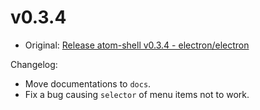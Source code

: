 # v0.3.4

* Original: [Release atom-shell v0.3.4 - electron/electron](https://github.com/electron/electron/releases/tag/v0.3.4)

Changelog:

* Move documentations to `docs`.
* Fix a bug causing `selector` of menu items not to work.

